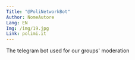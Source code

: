 ```yaml
---
Title: "@PoliNetworkBot"
Author: NomeAutore
Lang: EN
Img: /img/19.jpg
Link: polimi.it
---
```

The telegram bot used for our groups' moderation
